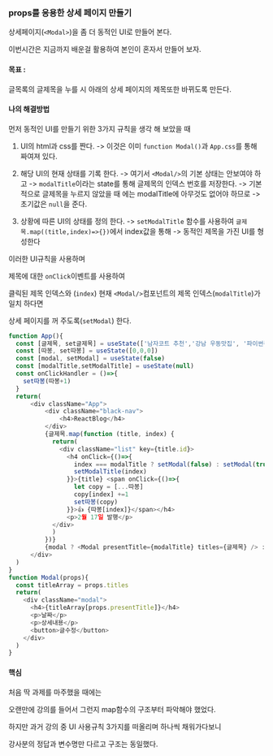 ### props를 응용한 상세 페이지 만들기

상세페이지(```<Modal>```)을 좀 더 동적인 UI로 만들어 본다.

이번시간은 지금까지 배운걸 활용하여 본인이 혼자서 만들어 보자.

#### 목표 :

글목록의 글제목을 누를 시 아래의 상세 페이지의 제목또한 바뀌도록 만든다.

#### 나의 해결방법

먼저 동적인 UI를 만들기 위한 3가지 규칙을 생각 해 보았을 때

1. UI의 html과 css를 짠다.
-> 이것은 이미 ```function Modal()```과 ```App.css```를 통해 짜여져 있다.

2. 해당 UI의 현재 상태를 기록 한다.
-> 여기서 ```<Modal/>```의 기본 상태는 안보여야 하고
-> ```modalTitle```이라는 state를 통해 글제목의 인덱스 번호를 저장한다.
-> 기본적으로 글제목을 누르지 않았을 때 에는 modalTitle에 아무것도 없어야 하므로 
-> 초기값은 ```null```을 준다.

3. 상황에 따른 UI의 상태를 정의 한다.
-> ```setModalTitle``` 함수를 사용하여 ```글제목.map((title,index)=>{})```에서 index값을 통해 
-> 동적인 제목을 가진 UI를 형성한다

이러한 UI규칙을 사용하며

제목에 대한 ```onClick```이벤트를 사용하여 

클릭된 제목 인덱스와 (```index```) 현재 ```<Modal/>```컴포넌트의 제목 인덱스(```modalTitle```)가 일치 하다면

상세 페이지를 꺼 주도록(```setModal```) 한다.

```javascript
function App(){
  const [글제목, set글제목] = useState(['남자코트 추천','강남 우동맛집', '파이썬독학'])
  const [따봉, set따봉] = useState([0,0,0])
  const [modal, setModal] = useState(false)
  const [modalTitle,setModalTitle] = useState(null)
  const onClickHandler = ()=>{
    set따봉(따봉+1)
  }
  return(
      <div className="App">
          <div className="black-nav">
              <h4>ReactBlog</h4>
          </div>
          {글제목.map(function (title, index) {
            return(
              <div className="list" key={title.id}>
                <h4 onClick={()=>{
                  index === modalTitle ? setModal(false) : setModal(true)
                  setModalTitle(index)
                }}>{title} <span onClick={()=>{
                  let copy = [...따봉]
                  copy[index] +=1
                  set따봉(copy)
                }}>👍 {따봉[index]}</span></h4>
                <p>2월 17일 발행</p>
            </div>
            )
          })}
          {modal ? <Modal presentTitle={modalTitle} titles={글제목} /> : null}
      </div>
  )
}
function Modal(props){
  const titleArray = props.titles
  return(
    <div className="modal">
      <h4>{titleArray[props.presentTitle]}</h4>
      <p>날짜</p>
      <p>상세내용</p>
      <button>글수정</button>
    </div>
  )
}
```

#### 핵심

처음 딱 과제를 마주했을 때에는

오랜만에 강의를 들어서 그런지 map함수의 구조부터 파악해야 했었다.

하지만 과거 강의 중 UI 사용규칙 3가지를 떠올리며 하나씩 채워가다보니

강사분의 정답과 변수명만 다르고 구조는 동일했다.
